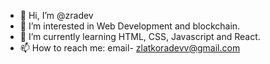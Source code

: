 - 👋 Hi, I’m @zradev
- 👀 I’m interested in Web Development and blockchain.
- 🌱 I’m currently learning HTML, CSS, Javascript and React.
- 📫 How to reach me: email- zlatkoradevv@gmail.com

<!---
zradev/zradev is a ✨ special ✨ repository because its `README.md` (this file) appears on your GitHub profile.
You can click the Preview link to take a look at your changes.
--->
